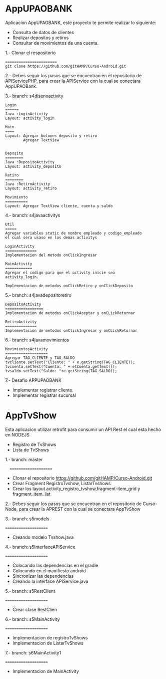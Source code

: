 # AppUPAOBANK
Aplicacion AppUPAOBANK, este proyecto te permite realizar lo siguiente:

- Consulta de datos de clientes
- Realizar depositos y retiros
- Consultar de movimientos de una cuenta.

1.- Clonar el respositorio 

    =======================
    git clone https://github.com/gitHAMP/Curso-Android.git

2.- Debes seguir los pasos que se encuentran en el repositorio de APIServicePHP, para crear 
    la APIService con la cual se conectara AppUPAOBank.
    
3.- branch: s4disenoactivity

    Login
    ======
    Java :LoginActivity
    Layout: activity_login

    Main
    ====
    Layout: Agregar botones deposito y retiro
            Agregar TextView 


    Deposito
    ========
    Java :DepositoActivity
    Layout: activity_deposito

    Retiro
    ========
    Java :RetiroActivity
    Layout: activity_retiro

    Movimiento
    ==========
    Layout: Agregar TextView cliente, cuenta y saldo

4.- branch: s4javaactivitys

    Util
    =====
    Agregar variables static de nombre_empleado y codigo_empleado
    el cual sera usaso en los demas activitys

    LoginActivity
    ==============
    Implementacion del metodo onClickIngresar

    MainActivity
    ============
    Agregar el codigo para que el activity inicie sea 
    activity_login.

    Implementacion de metodos onClickRetiro y onClickDeposito

5.- branch: s4javadepositoretiro

    DepositoActivity
    =================
    Implementacion de metodos onClickAceptar y onCLickRetornar

    RetiroActivity
    ==============
    Implementacion de metodos onClickIngresar y onCLickRetornar

6.- branch: s4javamovimientos

    MovimientosActivity
    ===================
    Agregar TAG_CLIENTE y TAG_SALDO
    tvcliente.setText("Cliente: " + e.getString(TAG_CLIENTE));
    tvcuenta.setText("Cuenta: " + etCuenta.getText());
    tvsaldo.setText("Saldo: "+e.getString(TAG_SALDO));

7.- Desafio APPUPAOBANK
- Implementar registrar cliente.
- Implementar registrar sucursal 


# AppTvShow
Esta aplicacion utilizar retrofit para consumir un API Rest el cual esta hecho en NODEJS

- Registro de TvShows
- Lista de TvShows

1.- branch: master

      ===================
  - Clonar el repositorio https://github.com/gitHAMP/Curso-Android.git
  - Crear Fragment RegistroTvshow, ListarTvshows
  - Crear los layout activity_registro_tvshow,fragment-item_grid y fragment_item_list

2.- Debes seguir los pasos que se encuentran en el repositorio de Curso-Node, para crear 
    la APREST con la cual se conectara AppTvShow
    
3.- branch: s5models

    ===================
  - Creando modelo Tvshow.java

4.- branch: s5InterfaceAPIService

    ===================
  - Colocando las dependencias en el gradle
  - Colocando en el manifiesto android
     <uses-permission android:name="android.permission.INTERNET" />
  - Sincronizar las dependencias
  - Creando la interface APIService.java

5.- branch: s5RestClient

    ===================
   - Crear clase RestClien

6.- branch: s5MainActivity

    ===================
   - Implementacion de registroTvShows
   - Implementacion de ListarTvShows

7.- branch: s6MainActivity1

    ===================
   - Implementacion de MainActivity
    

